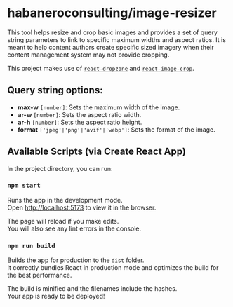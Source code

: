 # habaneroconsulting/image-resizer

This tool helps resize and crop basic images and provides a set of query string
parameters to link to specific maximum widths and aspect ratios. It is meant to
help content authors create specific sized imagery when their content management
system may not provide cropping.

This project makes use of [`react-dropzone`](https://github.com/react-dropzone/react-dropzone)
and [`react-image-crop`](https://github.com/DominicTobias/react-image-crop).

## Query string options:

- **max-w** `[number]`: Sets the maximum width of the image.
- **ar-w** `[number]`: Sets the aspect ratio width.
- **ar-h** `[number]`: Sets the aspect ratio height.
- **format** `['jpeg'|'png'|'avif'|'webp']`: Sets the format of the image.

## Available Scripts (via Create React App)

In the project directory, you can run:

### `npm start`

Runs the app in the development mode.<br />
Open [http://localhost:5173](http://localhost:5173) to view it in the browser.

The page will reload if you make edits.<br />
You will also see any lint errors in the console.

### `npm run build`

Builds the app for production to the `dist` folder.<br />
It correctly bundles React in production mode and optimizes the build for the best performance.

The build is minified and the filenames include the hashes.<br />
Your app is ready to be deployed!
